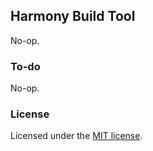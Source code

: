 ﻿## Harmony Build Tool
No-op.

### To-do
No-op.

### License
Licensed under the [MIT license](./LICENSE).
